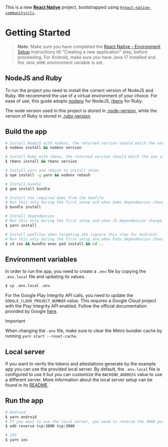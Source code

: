 This is a new [**React Native**](https://reactnative.dev) project, bootstrapped using [`@react-native-community/cli`](https://github.com/react-native-community/cli).

# Getting Started

> **Note**: Make sure you have completed the [React Native - Environment Setup](https://reactnative.dev/docs/environment-setup) instructions till "Creating a new application" step, before proceeding. For Android, make sure you have Java 17 installed and the `JAVA_HOME` environment variable is set.

## NodeJS and Ruby

To run the project you need to install the correct version of NodeJS and Ruby.
We recommend the use of a virtual environment of your choice. For ease of use, this guide adopts [nodenv](https://github.com/nodenv/nodenv) for NodeJS, [rbenv](https://github.com/rbenv/rbenv) for Ruby.

The node version used in this project is stored in [.node-version](.node-version),
while the version of Ruby is stored in [.ruby-version](.ruby-version).

## Build the app

```bash
# Install NodeJS with nodenv, the returned version should match the one in the .node-version file
$ nodenv install && nodenv version

# Install Ruby with rbenv, the returned version should match the one in the .ruby-version file
$ rbenv install && rbenv version

# Install yarn and rehash to install shims
$ npm install -g yarn && nodenv rehash

# Install bundle
$ gem install bundle

# Install the required Gems from the Gemfile
# Run this only during the first setup and when Gems dependencies change
$ bundle install

# Install dependencies
# Run this only during the first setup and when JS dependencies change
$ yarn install

# Install podfiles when targeting iOS (ignore this step for Android)
# Run this only during the first setup and when Pods dependencies change
$ cd ios && bundle exec pod install && cd ..
```

## Environment variables

In order to run the app, you need to create a `.env` file by copying the `.env.local` file and updating its values.

```bash
$ cp .env.local .env
```

For the Google Play Integrity API calls, you need to update the `GOOGLE_CLOUD_PROJECT_NUMBER` value. This requires a Google Cloud project with the Play Integrity API enabled. Follow the official
documentation provided by Google [here](https://developer.android.com/google/play/integrity/setup).

> [!IMPORTANT]  
> When changing the `.env` file, make sure to clear the Metro bundler cache by running `yarn start --reset-cache`.

## Local server

If you want to verify the tokens and attestations generate by the example app you can use the provided local server. By default, the `.env.local` file is configured to use it but you can customize the `BACKEND_ADDRESS` value to use a different server.
More information about the local server setup can be found in its [README](../backend/README.md).

## Run the app

```bash
# Android
$ yarn android
# If you want to use the local server, you need to reverse the 3000 port
$ adb reverse tcp:3000 tcp:3000

# iOS
$ yarn ios
```
